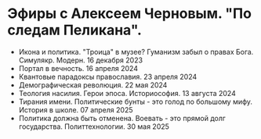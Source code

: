 # Эфиры с Алексеем Черновым. "По следам Пеликана".

- Икона и политика. "Троица" в музее? Гуманизм забыл о правах Бога. Симулякр. Модерн. 16 декабря 2023
- Портал в вечность. 16 апреля 2024
- Квантовые парадоксы православия. 23 апреля 2024
- Демографическая революция. 22 мая 2024
- Теология насилия. Герои эпоса. Историософия. 13 августа 2024
- Тирания имени. Политические бунты - это голод по большому мифу. История в школе. 07 апреля 2025
- Политика должна быть отменена. Воевать - это прямой долг государства. Политтехнологии. 30 мая 2025
